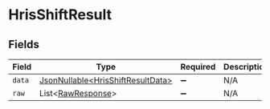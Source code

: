 # HrisShiftResult


## Fields

| Field                                                                                | Type                                                                                 | Required                                                                             | Description                                                                          |
| ------------------------------------------------------------------------------------ | ------------------------------------------------------------------------------------ | ------------------------------------------------------------------------------------ | ------------------------------------------------------------------------------------ |
| `data`                                                                               | [JsonNullable\<HrisShiftResultData>](../../models/components/HrisShiftResultData.md) | :heavy_minus_sign:                                                                   | N/A                                                                                  |
| `raw`                                                                                | List\<[RawResponse](../../models/components/RawResponse.md)>                         | :heavy_minus_sign:                                                                   | N/A                                                                                  |
